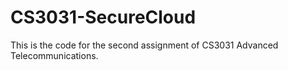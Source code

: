 # CS3031-SecureCloud
This is the code for the second assignment of CS3031 Advanced Telecommunications.
